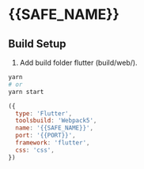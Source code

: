 # {{SAFE_NAME}}

## Build Setup

1. Add build folder flutter (build/web/).

```bash
yarn
# or
yarn start
```

```js
({
  type: 'Flutter',
  toolsbuild: 'Webpack5',
  name: '{{SAFE_NAME}}',
  port: '{{PORT}}',
  framework: 'flutter',
  css: 'css',
})
```